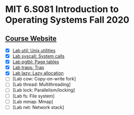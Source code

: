 # MIT 6.S081 Introduction to Operating Systems Fall 2020

## [Course Website](https://pdos.csail.mit.edu/6.S081/2020/schedule.html)

- [x] [Lab util: Unix utilities](https://github.com/WillDwz/MIT-6.S081-labs/tree/util)
- [x] [Lab syscall: System calls](https://github.com/WillDwz/MIT-6.S081-labs/tree/syscall)
- [x] [Lab pgtbl: Page tables](https://github.com/WillDwz/MIT-6.S081-labs/tree/pgtbl)
- [x] [Lab traps: Trap](https://github.com/WillDwz/MIT-6.S081-labs/tree/traps)
- [x] [Lab lazy: Lazy allocation](https://github.com/WillDwz/MIT-6.S081-labs/tree/lazy)
- [ ] [Lab cow: Copy-on-write fork]
- [ ] [Lab thread: Multithreading]
- [ ] [Lab lock: Parallelism/locking]
- [ ] [Lab fs: File system]
- [ ] [Lab mmap: Mmap]
- [ ] [Lab net: Network stack]
